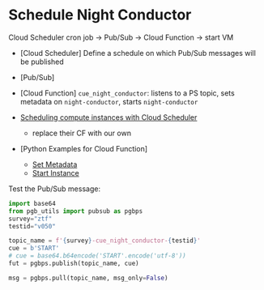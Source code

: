 # Schedule Night Conductor

Cloud Scheduler cron job -> Pub/Sub -> Cloud Function -> start VM

- [Cloud Scheduler] Define a schedule on which Pub/Sub messages will be published
- [Pub/Sub]
- [Cloud Function] `cue_night_conductor`: listens to a PS topic, sets metadata on `night-conductor`, starts `night-conductor`

- [Scheduling compute instances with Cloud Scheduler](https://cloud.google.com/scheduler/docs/start-and-stop-compute-engine-instances-on-a-schedule)
    - replace their CF with our own
- [Python Examples for Cloud Function]
    - [Set Metadata](https://cloud.google.com/compute/docs/reference/rest/v1/instances/setMetadata#examples)
    - [Start Instance](https://cloud.google.com/compute/docs/reference/rest/v1/instances/start#examples)


Test the Pub/Sub message:
```python
import base64
from pgb_utils import pubsub as pgbps
survey="ztf"
testid="v050"

topic_name = f'{survey}-cue_night_conductor-{testid}'
cue = b'START'
# cue = base64.b64encode('START'.encode('utf-8'))
fut = pgbps.publish(topic_name, cue)

msg = pgbps.pull(topic_name, msg_only=False)
```
